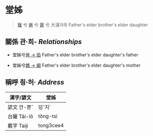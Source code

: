 # 堂姊
> [我](member1.md) 兮 [爸](member2.md) 兮 [哥](member10.md) 兮 大漢자와
> Father's elder brother's elder daughter

## 關係 관·희- _Relationships_

- 堂姊兮[爸 → 伯](member10.md) Father's elder brother's elder daughter's father

- 堂姊兮[媽 → 姆](member33.md) Father's elder brother's elder daughter's mother



## 稱呼 칑·허· _Address_

漢字/諺文 | 堂姊
--- | ---
諺文 깐-뿐ˆ | 덩ˆ지ˊ
台羅 Tâi-lô | tông-tsí
戴字 Taiji | tong3cee4


